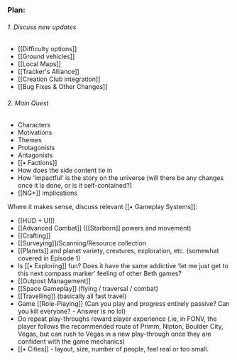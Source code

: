 
### Plan:

###### 1. Discuss new updates 
- [[Difficulty options]]
- [[Ground vehicles]]
- [[Local Maps]]
- [[Tracker's Alliance]]
- [[Creation Club integration]]
- [[Bug Fixes & Other Changes]] 
###### 2. Main Quest
- Characters
- Motivations
- Themes
- Protagonists
- Antagonists
- [[• Factions]]
- How does the side content tie in
- How ‘impactful’ is the story on the universe (will there be any changes once it is done, or is it self-contained?)
- [[NG+]] implications

Where it makes sense, discuss relevant [[• Gameplay Systems]]:
- [[HUD + UI]]
- [[Advanced Combat]] ([[Starborn]] powers and movement)
- [[Crafting]]
- [[Surveying]]/Scanning/Resource collection
- [[Planets]] and planet variety, creatures, exploration, etc. (somewhat covered in Episode 1)
- Is [[• Exploring]] fun? Does it have the same addictive ‘let me just get to this next compass marker’ feeling of other Beth games?
- [[Outpost Management]]
- [[Space Gameplay]] (flying / traversal / combat)
- [[Travelling]] (basically all fast travel)
- Game [[Role-Playing]] (Can you play and progress entirely passive? Can you kill everyone? - Answer is no lol)
- Do repeat play-throughs reward player experience (.ie, in FONV, the player follows the recommended route of Primm, Nipton, Boulder City, Vegas, but can rush to Vegas in a new play-through once they are confident with the game mechanics)
- [[• Cities]] - layout, size, number of people, feel real or too small. 